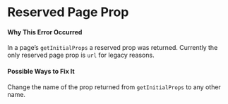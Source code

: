 Reserved Page Prop
==================

#### Why This Error Occurred

In a page’s `getInitialProps` a reserved prop was returned. Currently the only reserved page prop is `url` for legacy reasons.

#### Possible Ways to Fix It

Change the name of the prop returned from `getInitialProps` to any other name.
